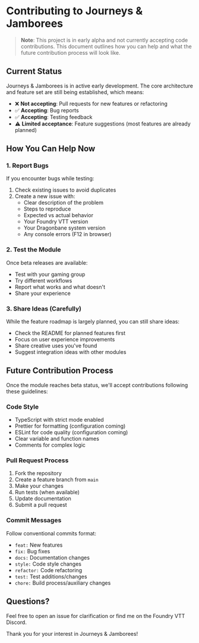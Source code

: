 # Contributing to Journeys & Jamborees

> **Note**: This project is in early alpha and not currently accepting code contributions. This document outlines how you can help and what the future contribution process will look like.

## Current Status

Journeys & Jamborees is in active early development. The core architecture and feature set are still being established, which means:

- ❌ **Not accepting**: Pull requests for new features or refactoring
- ✅ **Accepting**: Bug reports
- ✅ **Accepting**: Testing feedback
- ⚠️ **Limited acceptance**: Feature suggestions (most features are already planned)

## How You Can Help Now

### 1. Report Bugs

If you encounter bugs while testing:

1. Check existing issues to avoid duplicates
2. Create a new issue with:
   - Clear description of the problem
   - Steps to reproduce
   - Expected vs actual behavior
   - Your Foundry VTT version
   - Your Dragonbane system version
   - Any console errors (F12 in browser)

### 2. Test the Module

Once beta releases are available:

- Test with your gaming group
- Try different workflows
- Report what works and what doesn't
- Share your experience

### 3. Share Ideas (Carefully)

While the feature roadmap is largely planned, you can still share ideas:

- Check the README for planned features first
- Focus on user experience improvements
- Share creative uses you've found
- Suggest integration ideas with other modules

## Future Contribution Process

Once the module reaches beta status, we'll accept contributions following these guidelines:

### Code Style

- TypeScript with strict mode enabled
- Prettier for formatting (configuration coming)
- ESLint for code quality (configuration coming)
- Clear variable and function names
- Comments for complex logic

### Pull Request Process

1. Fork the repository
2. Create a feature branch from `main`
3. Make your changes
4. Run tests (when available)
5. Update documentation
6. Submit a pull request

### Commit Messages

Follow conventional commits format:
- `feat:` New features
- `fix:` Bug fixes
- `docs:` Documentation changes
- `style:` Code style changes
- `refactor:` Code refactoring
- `test:` Test additions/changes
- `chore:` Build process/auxiliary changes

## Questions?

Feel free to open an issue for clarification or find me on the Foundry VTT Discord.

Thank you for your interest in Journeys & Jamborees!